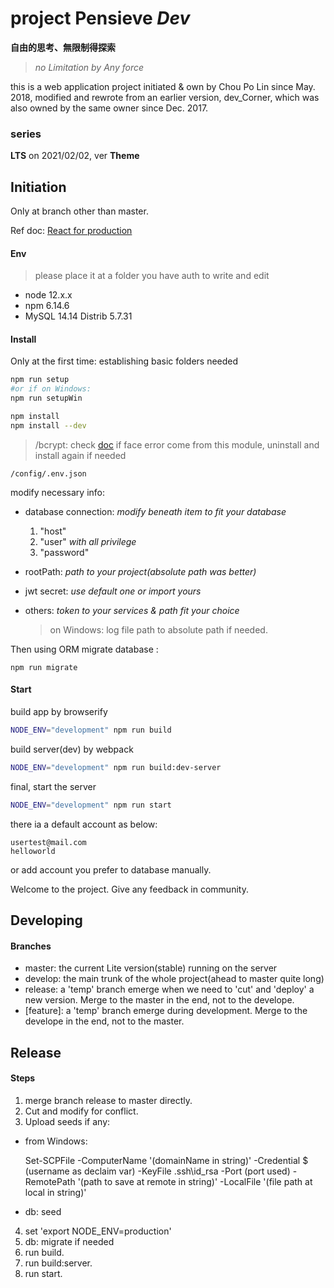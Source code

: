 # project Pensieve *Dev*
__自由的思考、無限制得探索__
> _no Limitation by Any force_

this is a web application project initiated & own by Chou Po Lin since May. 2018, modified and rewrote from an earlier version, dev_Corner, which was also owned by the same owner since Dec. 2017.

### series
__LTS__ on 2021/02/02, ver __Theme__


## Initiation
Only at branch other than master.

Ref doc: [React for production](https://reactjs.org/docs/optimizing-performance.html#use-the-production-build)

#### Env
>please place it at a folder you have auth to write and edit

- node 12.x.x
- npm  6.14.6
- MySQL 14.14 Distrib 5.7.31


#### Install



Only at the first time: establishing basic folders needed

```bash
npm run setup
#or if on Windows:
npm run setupWin
```

```bash
npm install
npm install --dev
```

> /bcrypt: check [doc](https://www.npmjs.com/package/bcrypt) if face error come from this module, uninstall and install again if needed


`/config/.env.json`

modify necessary info:
  - database connection:
    *modify beneath item to fit your database*
    1. "host"<br>
    2. "user" *with all privilege*<br>
    3. "password"<br>


  - rootPath: *path to your project(absolute path was better)*

  - jwt secret:
      *use default one or import yours*

  - others:
    *token to your services & path fit your choice*

    >on Windows: log file path to absolute path if needed.

Then using ORM migrate database :

```
npm run migrate
```


#### Start

build app by browserify

```bash
NODE_ENV="development" npm run build
```

build server(dev) by webpack
```bash
NODE_ENV="development" npm run build:dev-server
```


final, start the server

```bash
NODE_ENV="development" npm run start
```


there ia a default account as below:
```
usertest@mail.com
helloworld
```
or add account you prefer to database manually.

Welcome to the project. Give any feedback in community.

## Developing

#### Branches
- master: the current Lite version(stable) running on the server
- develop: the main trunk of the whole project(ahead to master quite long)
- release: a 'temp' branch emerge when we need to 'cut' and 'deploy' a new version. Merge to the master in the end, not to the develope.
- [feature]: a 'temp' branch emerge during development. Merge to the develope in the end, not to the master.




## Release

#### Steps
1. merge branch release to master directly.
2. Cut and modify for conflict.
3. Upload seeds if any:
  - from Windows:

    Set-SCPFile -ComputerName '(domainName in string)'  -Credential $ (username as declaim var) -KeyFile .ssh\id_rsa -Port (port used) -RemotePath '(path to save at remote in string)' -LocalFile '(file path at local in string)'

  - db: seed
4. set 'export NODE_ENV=production'
5. db: migrate if needed
6. run build.
7. run build:server.
7. run start.

